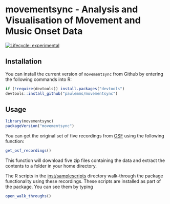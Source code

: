 
<!-- README.md is generated from README.Rmd. Please edit that file -->

# movementsync - Analysis and Visualisation of Movement and Music Onset Data

<!-- badges: start -->

[![Lifecycle:
experimental](https://img.shields.io/badge/lifecycle-experimental-orange.svg)](https://lifecycle.r-lib.org/articles/stages.html#experimental)
<!-- badges: end -->

## Installation

You can install the current version of `movementsync` from Github by
entering the following commands into R:

``` r
if (!require(devtools)) install.packages("devtools")
devtools::install_github("paulemms/movementsync")
```

## Usage

``` r
library(movementsync)
packageVersion("movementsync")
```

You can get the original set of five recordings from
[OSF](https://osf.io/w2s3a) using the following function:

``` r
get_osf_recordings()
```

This function will download five zip files containing the data and
extract the contents to a folder in your home directory.

The R scripts in the [inst/samplescripts](inst/samplescripts) directory
walk-through the package functionality using these recordings. These
scripts are installed as part of the package. You can see them by typing

``` r
open_walk_throughs()
```
